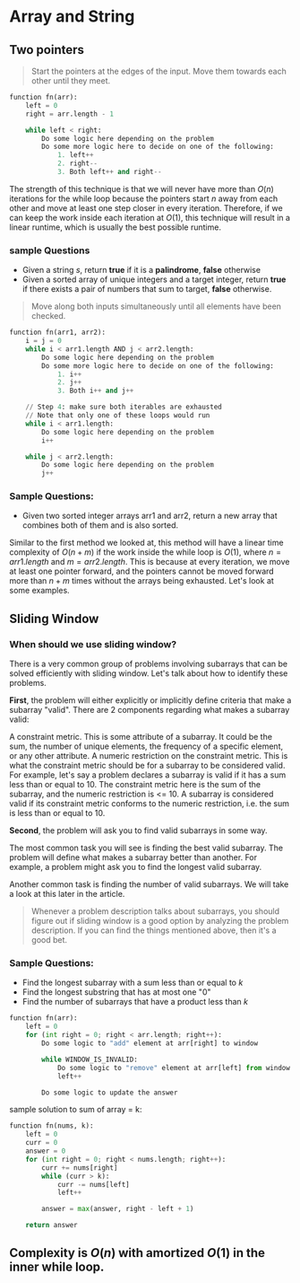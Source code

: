 # Array and String

## Two pointers

> Start the pointers at the edges of the input. Move them towards each other until they meet.

```python
function fn(arr):
    left = 0
    right = arr.length - 1

    while left < right:
        Do some logic here depending on the problem
        Do some more logic here to decide on one of the following:
            1. left++
            2. right--
            3. Both left++ and right--
```
The strength of this technique is that we will never have more than  $O(n)$ iterations for the while loop because the pointers start $n$ away from each other and move at least one step closer in every iteration. Therefore, if we can keep the work inside each iteration at $O(1)$, this technique will result in a linear runtime, which is usually the best possible runtime. 

### sample Questions
- Given a string $s$, return **true** if it is a **palindrome**, **false** otherwise
- Given a sorted array of unique integers and a target integer, return **true** if there exists a pair of numbers that sum to target, **false** otherwise. 


> Move along both inputs simultaneously until all elements have been checked.

```python
function fn(arr1, arr2):
    i = j = 0
    while i < arr1.length AND j < arr2.length:
        Do some logic here depending on the problem
        Do some more logic here to decide on one of the following:
            1. i++
            2. j++
            3. Both i++ and j++

    // Step 4: make sure both iterables are exhausted
    // Note that only one of these loops would run
    while i < arr1.length:
        Do some logic here depending on the problem
        i++

    while j < arr2.length:
        Do some logic here depending on the problem
        j++
```
### Sample Questions:
- Given two sorted integer arrays arr1 and arr2, return a new array that combines both of them and is also sorted.

Similar to the first method we looked at, this method will have a linear time complexity of $O(n+m)$ if the work inside the while loop is 
$O(1)$, where $n = arr1.length$ and $m = arr2.length$. This is because at every iteration, we move at least one pointer forward, and the pointers cannot be moved forward more than $n + m$ times without the arrays being exhausted. Let's look at some examples.

## Sliding Window
### When should we use sliding window?
There is a very common group of problems involving subarrays that can be solved efficiently with sliding window. Let's talk about how to identify these problems.

**First**, the problem will either explicitly or implicitly define criteria that make a subarray "valid". There are 2 components regarding what makes a subarray valid:

A constraint metric. This is some attribute of a subarray. It could be the sum, the number of unique elements, the frequency of a specific element, or any other attribute.
A numeric restriction on the constraint metric. This is what the constraint metric should be for a subarray to be considered valid.
For example, let's say a problem declares a subarray is valid if it has a sum less than or equal to 10. The constraint metric here is the sum of the subarray, and the numeric restriction is <= 10. A subarray is considered valid if its constraint metric conforms to the numeric restriction, i.e. the sum is less than or equal to 10.

**Second**, the problem will ask you to find valid subarrays in some way.

The most common task you will see is finding the best valid subarray. The problem will define what makes a subarray better than another. For example, a problem might ask you to find the longest valid subarray.

Another common task is finding the number of valid subarrays. We will take a look at this later in the article.

> Whenever a problem description talks about subarrays, you should figure out if sliding window is a good option by analyzing the problem description. If you can find the things mentioned above, then it's a good bet.

### Sample Questions:
- Find the longest subarray with a sum less than or equal to $k$
- Find the longest substring that has at most one "0"
- Find the number of subarrays that have a product less than $k$


```python
function fn(arr):
    left = 0
    for (int right = 0; right < arr.length; right++):
        Do some logic to "add" element at arr[right] to window

        while WINDOW_IS_INVALID:
            Do some logic to "remove" element at arr[left] from window
            left++

        Do some logic to update the answer
```

sample solution to sum of array = k:

```python
function fn(nums, k):
    left = 0
    curr = 0
    answer = 0
    for (int right = 0; right < nums.length; right++):
        curr += nums[right]
        while (curr > k):
            curr -= nums[left]
            left++

        answer = max(answer, right - left + 1)

    return answer
```

## Complexity is $O(n)$ with **amortized** $O(1)$ in the inner while loop.
